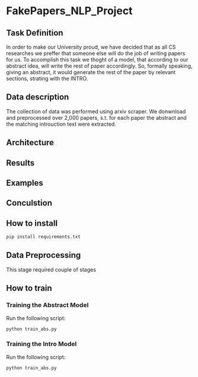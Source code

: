 # FakePapers_NLP_Project

## Task Definition
In order to make our University proud, we have decided that as all CS researches we preffer that someone else will do the job of writing papers for us. To accomplish this task we thoght of a model, that according to our abstract idea, will write the rest of paper accordingly. So, formally speaking, giving an abstract, it would generate the rest of the paper by relevant sections, strating with the INTRO.

## Data description
The collection of data was performed using arxiv scraper. We donwnload and preprocessed over 2,000 papers, s.t. for each paper the abstract and the matching introuction text were extracted.

## Architecture


## Results

## Examples

## Conculstion

## How to install

```bash 
pip install requirements.txt 
```

## Data Preprocessing

This stage required couple of stages 

## How to train

### Training the Abstract Model 
Run the following script:

```bash
python train_abs.py
```
### Training the Intro Model
Run the following script:

```bash
python train_abs.py
```
